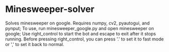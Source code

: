 # Minesweeper-solver
Solves minesweeper on google.
Requires numpy, cv2, pyautogui, and pynput;
To use, run minesweeper_google.py and open minesweeper on google;
  Use right_control to start the bot and escape to exit after it stops running.
  Before pressing right_control, you can press '.' to set it to fast mode or ',' to set it back to normal.

